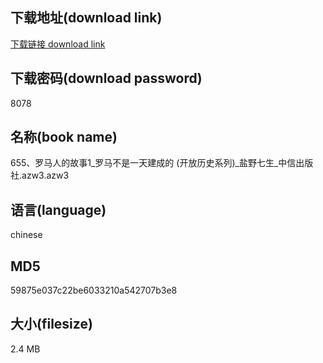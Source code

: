 ## 下载地址(download link)
[下载链接 download link](https://voluble-croquembouche-d321dc.netlify.app/?s=655%E3%80%81%E7%BD%97%E9%A9%AC%E4%BA%BA%E7%9A%84%E6%95%85%E4%BA%8B1_%E7%BD%97%E9%A9%AC%E4%B8%8D%E6%98%AF%E4%B8%80%E5%A4%A9%E5%BB%BA%E6%88%90%E7%9A%84+%28%E5%BC%80%E6%94%BE%E5%8E%86%E5%8F%B2%E7%B3%BB%E5%88%97%29_%E7%9B%90%E9%87%8E%E4%B8%83%E7%94%9F_%E4%B8%AD%E4%BF%A1%E5%87%BA%E7%89%88%E7%A4%BE.azw3)

## 下载密码(download password)
8078

## 名称(book name)
655、罗马人的故事1_罗马不是一天建成的 (开放历史系列)_盐野七生_中信出版社.azw3.azw3

## 语言(language)
chinese

## MD5
59875e037c22be6033210a542707b3e8

## 大小(filesize)
2.4 MB
